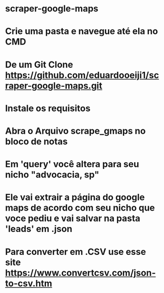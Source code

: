 # scraper-google-maps

# Crie uma pasta e navegue até ela no CMD

# De um Git Clone https://github.com/eduardooeiji1/scraper-google-maps.git

# Instale os requisitos

# Abra o Arquivo scrape_gmaps no bloco de notas

# Em 'query' você altera para seu nicho "advocacia, sp"

# Ele vai extrair a página do google maps de acordo com seu nicho que voce pediu e vai salvar na pasta 'leads' em .json

# Para converter em .CSV use esse site https://www.convertcsv.com/json-to-csv.htm
